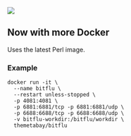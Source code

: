 ![](http://bitflu.workaround.ch/bitflu.png)
## Now with more Docker
Uses the latest Perl image.

### Example
``` Beef
docker run -it \
  --name bitflu \
  --restart unless-stopped \
  -p 4081:4081 \
  -p 6881:6881/tcp -p 6881:6881/udp \
  -p 6688:6688/tcp -p 6688:6688/udp \
  -v bitflu-workdir:/bitflu/workdir \
  themetabay/bitflu
```
